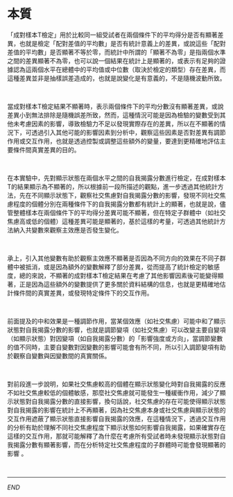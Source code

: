 # 本質

「成對樣本T檢定」用於比較同一組受試者在兩個條件下的平均得分是否有顯著差異，也就是檢定「配對差值的平均數」是否有統計意義上的差異，或說這些「配對差值的平均數」是否顯著不等於零，而統計中所謂的「顯著不為零」是指兩個水準之間的差異顯著不為零，也可以說一個結果在統計上是顯著的，或表示有足夠的證據認為這兩個水平在總體中的平均值或中位數（取決於檢定的類型）存在差異，而這種差異並非是抽樣誤差造成的，也就是說變化是有意義的，不是隨機波動所致。

<br>

當成對樣本T檢定結果不顯著時，表示兩個條件下的平均分數沒有顯著差異，或說差異小到無法排除是隨機誤差所致，然而，這種情況可能是因為檢驗的變數受到其他未考慮因素的影響，導致檢驗力不足以發現實際存在的差異，所以在不顯著的情況下，可透過引入其他可能的影響因素到分析中，觀察這些因素是否對差異有調節作用或交互作用，也就是透過控製或調整這些額外的變量，要達到更精確地評估主要條件間真實差異的目的。

<br>

在本實驗中，先對顯示狀態在兩個水平之間的自我揭露分數進行檢定，在成對樣本T的結果顯示為不顯著的，所以根據前一段所描述的觀點，進一步透過其他統計方法，先在不同顯示狀態下，觀察社交焦慮對自我揭露分數的影響，發現不同社交焦慮程度的個體分別在兩種條件下的自我揭露分數都有統計上的顯著，也就是說，儘管整體樣本在兩個條件下的平均得分差異可能不顯著，但在特定子群體中（如社交焦慮高或低的個體）這種差異可能是顯著的，基於這樣的考量，可透過其他統計方法納入共變數來觀察主效應是否發生變化。

<br>

承上，引入其他變數有助於觀察主效應不顯著是否因為不同方向的效果在不同子群體中被抵消，或是因為額外的變數解釋了部分差異，從而提高了統計檢定的敏感度，總的來說，不顯著的成對樣本T檢定結果在考慮了其他影響因素後可能變得顯著，正是因為這些額外的變數提供了更多關於資料結構的信息，也就是更精確地估計條件間的真實差異，或發現特定條件下的交互作用。

<br>

前面提及的中和效果是一種調節作用，當某個效應（如社交焦慮）可能中和了顯示狀態對自我揭露分數的影響，也就是調節變項（如社交焦慮）可以改變主要自變項（如顯示狀態）對因變項（如自我揭露分數）的「影響強度或方向」，當調節變數的值不同時，主要自變數對因變數的影響可能會有所不同，所以引入調節變項有助於觀察自變數與因變數間的真實關係。

<br>

對前段進一步說明，如果社交焦慮較高的個體在顯示狀態變化時對自我揭露的反應不如社交焦慮較低的個體敏感，那麼社交焦慮就可能發生一種緩衝作用，減少了顯示狀態對自我揭露分數的直接影響，換句話說，社交焦慮的存在可能使得顯示狀態對自我揭露的影響在統計上不再顯著，因為社交焦慮本身或社交焦慮與顯示狀態的交互作用遮蔽了顯示狀態直接影響自我揭露的效應，在這種情況下，透過交互作用的分析有助於理解不同社交焦慮程度下顯示狀態如何影響自我揭露，如果確實存在這樣的交互作用，那就可能解釋了為什麼在考慮所有受試者時未發現顯示狀態對自我揭露分數有顯著影響，而在分析特定社交焦慮程度的子群體時可能會發現顯著的影響 。

<br>

___

_END_